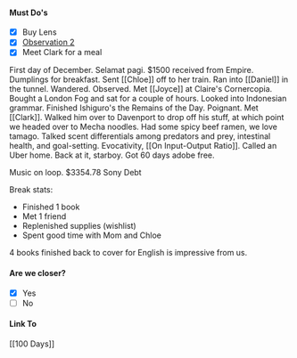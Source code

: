 #### Must Do's
- [x] Buy Lens 
- [x] [Observation 2](https://docs.google.com/document/d/1jIV2maoTFfz9i3UkLx2RieP6sGOWAZnvLFhxJma3KFY/edit?tab=t.0) 
- [x] Meet Clark for a meal

First day of December. Selamat pagi. $1500 received from Empire. Dumplings for breakfast. Sent [[Chloe]] off to her train. Ran into [[Daniel]] in the tunnel. Wandered. Observed. Met [[Joyce]] at Claire's Cornercopia. Bought a London Fog and sat for a couple of hours. Looked into Indonesian grammar. Finished Ishiguro's the Remains of the Day. Poignant. Met [[Clark]]. Walked him over to Davenport to drop off his stuff, at which point we headed over to Mecha noodles. Had some spicy beef ramen, we love tamago. Talked scent differentials among predators and prey, intestinal health, and goal-setting. Evocativity, [[On Input-Output Ratio]]. Called an Uber home. Back at it, starboy. Got 60 days adobe free.

Music on loop.
$3354.78 Sony Debt

Break stats:
- Finished 1 book
- Met 1 friend
- Replenished supplies (wishlist)
- Spent good time with Mom and Chloe

4 books finished back to cover for English is impressive from us.
#### Are we closer?
- [x] Yes
- [ ] No

#### Link To
[[100 Days]]
